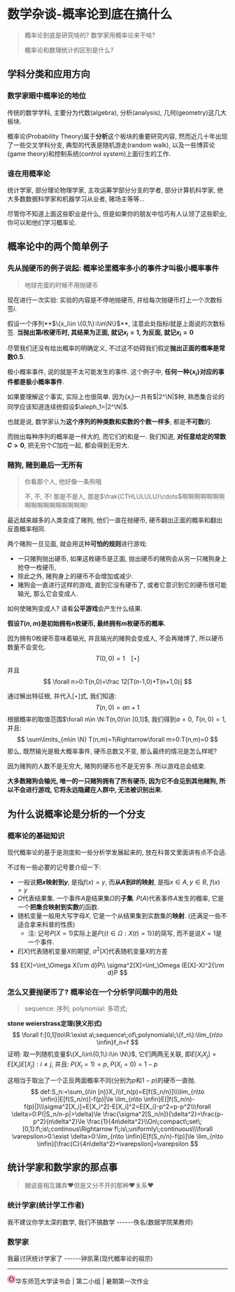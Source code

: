 # 数学杂谈-概率论到底在搞什么

> 概率论到底是研究啥的? 数学家用概率论来干啥? 
>
> 概率论和数理统计的区别是什么? 

## 学科分类和应用方向

### 数学家眼中概率论的地位

传统的数学学科, 主要分为代数(algebra), 分析(analysis), 几何(geometry)这几大板块. 

概率论(Probability Theory)属于**分析**这个板块的重要研究内容, 然而近几十年出现了一些交叉学科分支, 典型的代表是随机游走(random walk), 以及一些博弈论(game theory)和控制系统(control system)上面衍生的工作. 

### 谁在用概率论

统计学家, 部分理论物理学家, 主攻运筹学部分分支的学者, 部分计算机科学家, 绝大多数数据科学家和机器学习从业者,  赌场主等等...

尽管你不知道上面这些职业是什么, 但是如果你的朋友中恰巧有人认领了这些职业, 你可以和他们学习概率论. 

## 概率论中的两个简单例子

### 先从抛硬币的例子说起: 概率论里概率多小的事件才叫极小概率事件

> 地球完蛋的时候不用抛硬币

现在进行一次实验: 实验的内容是不停地抛硬币, 并给每次抛硬币打上一个次数标签$i$​. 

假设一个序列**$\{x_i\in \{0,1\}:i\in\N\}$**​​, 注意此处指标$i$​​​​​​​​​就是上面说的次数标签. **当抛出第$i$​​​​枚硬币时, 其结果为正面, 就记$x_i=1$​, 为反面, 就记$x_i=0$​**

尽管我们还没有给出概率的明确定义, 不过这不妨碍我们假定**抛出正面的概率是常数$0.5$​​**. 

极小概率事件, 说的就是不太可能发生的事件. 这个例子中, **任何一种$\{x_i\}$​对应的事件都是极小概率事件**. 

如果要理解这个事实, 实际上也很简单. 因为$\{x_i\}$​一共有$|2^\N|$​种, 熟悉集合论的同学应该知道连续统假设$\aleph_1=|2^\N|$​​​​​​. 

也就是说, 数学家认为**这个序列的种类数和实数的个数一样多**, 都是**不可数**的. 

而抛出每种序列的概率是一样大的, 而它们的和是一. 我们知道, **对任意给定的常数$C>0$​**, 把无穷个$C$​​​加在一起, 都会得到无穷大. 

### 赌狗, 赌到最后一无所有

> 你看那个人, 他好像一条狗哦
>
> 不, 不, 不! 那是不是人, 那是$\frak{CTHLULULU}\cdots$啊啊啊啊啊啊啊啊啊啊啊啊啊啊啊啊啊!

最近越来越多的人类变成了赌狗, 他们一直在抛硬币, 硬币翻出正面的概率和翻出反面概率相同. 

两个赌狗一旦见面, 就会用这种**可怕的规则**进行游戏:
-  一只赌狗抛出硬币, 如果这枚硬币是正面, 抛出硬币的赌狗会从另一只赌狗身上抢夺一枚硬币, 
- 除此之外, 赌狗身上的硬币不会增加或减少. 
- 赌狗会一直进行这样的游戏, 直到它没有硬币了, 或者它意识到它的硬币很可能输光, 那么它会变成人.

如何使赌狗变成人? 请看**公平游戏**会产生什么结果. 

**假设$T(n,m)$是初始拥有$n$枚硬币, 最终拥有$m$​枚硬币​​​​的概率.** 

因为拥有$0$枚硬币意味着输光, 并且输光的赌狗会变成人, 不会再赌博了, 所以硬币数量不会变化. 
$$
T(0,0)=1\;\;\;\;[\star]
$$
并且
$$
\forall n>0:T(n,0)=\frac 12[T(n-1,0)+T(n+1,0)]
$$

通过解出特征根, 并代入$[\star]$式, 我们知道: 
$$
T(n,0)=an+1
$$
根据概率的取值范围$\forall n\in \N:T(n,0)\in [0,1]$​​​, 我们得到$a=0$​​, $T(n,0)=1$​​​​, 并且: 
$$
\sum\limits_{m\in \N} T(n,m)=1\Rightarrow\forall m>0:T(n,m)=0
$$
那么, 既然输光是极大概率事件, 硬币总数又不变, 那么最终的情况是怎么样呢?

因为赌狗的人数不是无穷大, 赌狗的硬币也不是无穷多. 所以游戏总会结束. 

**大多数赌狗会输光, 唯一的一只赌狗拥有了所有硬币, 因为它不会见到其他赌狗, 所以不会进行游戏, 它将永远隐藏在人群中, 无法被识别出来.** 

## 为什么说概率论是分析的一个分支

### 概率论的基础知识

现代概率论的基于是测度和一些分析学发展起来的, 放在科普文里面讲有点不合适. 

不过有一些必要的记号要介绍一下: 

- 一般说**把$x$​映射到$y$​**, 是指$f(x)=y$​, 而**从$A$​到$B$​的映射**, 是指$x\in A,y\in B$​, $f(x)=y$​​
- $\Omega$​代表结果集. 一个事件$A$是结果集$\Omega$的**子集**. $P(A)$​​​代表事件$A$​发生的概率, 它是一个**把集合映射到实数**的函数. 
- 随机变量一般用大写字母$X$​, 它是一个从结果集到实数集的**映射**. (还满足一些不适合拿来科普的性质)
  - 注: 记号$P(X=1)$​​​实际上是$P(\{t\in \Omega:X(t)=1\})$​的简写, 而不是说$X=1$​是一个事件. ​​​
- $E[X]$代表随机变量$X$​的期望, $\sigma^2[X]$代表随机变量$X$的方差

$$
E[X]=\int_\Omega X{\rm d}P\\
\sigma^2[X]=\int_\Omega (E[X]-X)^2{\rm d}P
$$

### 怎么又要抛硬币了? 概率论在一个分析学问题中的用处

> sequence: 序列; polynomial: 多项式;

**stone weierstrass定理(狭义形式)**
$$
\forall f:[0,1]\to\R:\exist a\;sequence\;of\;polynomials\;\{f_n\}:\lim_{n\to \infin}f_n=f
$$
证明: 取一列随机变量$\{X_i\in\{0,1\}:i\in \N\}$​​​, 它们两两无关联, 即$E[X_iX_j]=E[X_i]E[X_j]:i\ne j$, 并且: $P(X_i=1)=p,\;P(X_i=0)=1-p$​

这相当于取出了一个正反两面概率不同(分别为$p$和$1-p$​)的硬币一直抛. 
$$
def:S_n:=\sum_{i\in [n)}X_i\\f_n(p)=E[f(S_n/n)]\\\lim_{n\to \infin}|E[f(S_n/n)]-f(p)|\le \lim_{n\to \infin}E[|f(S_n/n)-f(p)|]\\\sigma^2[X_i]=E[X_i^2]-E[X_i]^2=E[X_i]-p^2=p-p^2\\\forall \delta>0:P(|S_n/n-p|>\delta)\le \frac{\sigma^2[S_n/n]}{\delta^2}=\frac{p-p^2}{n\delta^2}\le \frac{1}{4n\delta^2}\\On\;compact\;set\;[0,1]:f\;is\;continous\Rightarrow f\;is\;uniformly\;continuous\\\forall \varepsilon>0:\exist \delta>0:\lim_{n\to \infin}E[f(S_n/n)-f(p)]\le \lim_{n\to \infin}[\frac{C}{4n\delta^2}+\varepsilon]=\varepsilon
$$

## 统计学家和数学家的那点事

> 据说是相互嫌弃❤但是又分不开的那种❤关系❤

### 统计学家(统计学工作者)

我不建议你学太深的数学, 我们不搞数学 ------佚名(数据学院某教师)

### 数学家

我最讨厌统计学家了 ------钟凯莱(现代概率论的祖宗)

------

​                                                                                                <img src="./images/ECNU-16284066316511.jpg" style="zoom:7%;" />华东师范大学读书会 | 第二小组 | 暑期第一次作业

